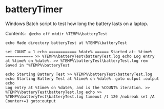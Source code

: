 # batteryTimer
Windows Batch script to test how long the battery lasts on a laptop.


Contents:
<code>
@echo off
mkdir %TEMP%\batteryTest\
echo Made directory batteryTest at %TEMP%\batteryTest\
set COUNT = 1
echo ============ %date% ====== Started at: %time% ============ >> %TEMP%\batteryTest\batteryTest.log
echo Log entry at %time% on %date%. >> %TEMP%\batteryTest\batteryTest.log
rem Saved in "%TEMP%\batteryTest\
echo Starting Battery Test >> %TEMP%\batteryTest\batteryTest.log
echo Starting Battery Test at %time% on %date%.
goto output
:output
echo Log entry at %time% on %date%, and is the %COUNT% iteration. >> %TEMP%\batteryTest\batteryTest.log
echo >> %TEMP%\batteryTest\batteryTest.log
timeout /t 120 /nobreak
set /A Counter+=1
goto:output
<code>

